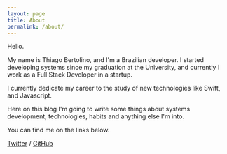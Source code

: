 ```yaml
---
layout: page
title: About
permalink: /about/
---
```

Hello.

My name is Thiago Bertolino, and I'm a Brazilian developer. I started developing systems since my graduation at the University, and currently I work as a Full Stack Developer in a startup.

I currently dedicate my career to the study of new technologies like Swift, and Javascript.

Here on this blog I'm going to write some things about systems development, technologies, habits and anything else I'm into.

You can find me on the links below.

[Twitter](https://twitter.com/thbertolino) /
[GitHub](https://github.com/thbertolino)